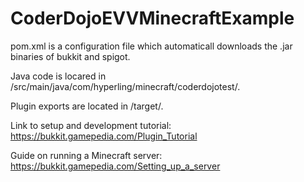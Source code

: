 # CoderDojoEVVMinecraftExample

pom.xml is a configuration file which automaticall downloads the .jar binaries of bukkit and spigot.

Java code is locared in /src/main/java/com/hyperling/minecraft/coderdojotest/.

Plugin exports are located in /target/.


Link to setup and development tutorial:
https://bukkit.gamepedia.com/Plugin_Tutorial

Guide on running a Minecraft server:
https://bukkit.gamepedia.com/Setting_up_a_server
